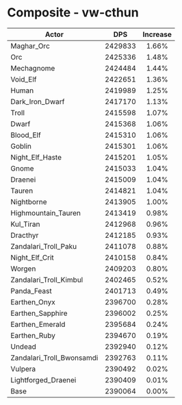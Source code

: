 # Composite - vw-cthun
| Actor | DPS | Increase |
|---|:---:|:---:|
|Maghar_Orc|2429833|1.66%|
|Orc|2425336|1.48%|
|Mechagnome|2424484|1.44%|
|Void_Elf|2422651|1.36%|
|Human|2419989|1.25%|
|Dark_Iron_Dwarf|2417170|1.13%|
|Troll|2415598|1.07%|
|Dwarf|2415368|1.06%|
|Blood_Elf|2415310|1.06%|
|Goblin|2415301|1.06%|
|Night_Elf_Haste|2415201|1.05%|
|Gnome|2415033|1.04%|
|Draenei|2415009|1.04%|
|Tauren|2414821|1.04%|
|Nightborne|2413905|1.00%|
|Highmountain_Tauren|2413419|0.98%|
|Kul_Tiran|2412968|0.96%|
|Dracthyr|2412185|0.93%|
|Zandalari_Troll_Paku|2411078|0.88%|
|Night_Elf_Crit|2410158|0.84%|
|Worgen|2409203|0.80%|
|Zandalari_Troll_Kimbul|2402465|0.52%|
|Panda_Feast|2401713|0.49%|
|Earthen_Onyx|2396700|0.28%|
|Earthen_Sapphire|2396002|0.25%|
|Earthen_Emerald|2395684|0.24%|
|Earthen_Ruby|2394670|0.19%|
|Undead|2392940|0.12%|
|Zandalari_Troll_Bwonsamdi|2392763|0.11%|
|Vulpera|2390492|0.02%|
|Lightforged_Draenei|2390409|0.01%|
|Base|2390064|0.00%|
